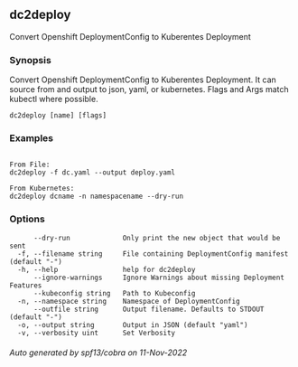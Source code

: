 ## dc2deploy

Convert Openshift DeploymentConfig to Kuberentes Deployment

### Synopsis

Convert Openshift DeploymentConfig to Kuberentes Deployment. It can source from and output to json, yaml, or kubernetes. Flags and Args match kubectl where possible.

```
dc2deploy [name] [flags]
```

### Examples

```

From File:
dc2deploy -f dc.yaml --output deploy.yaml
	
From Kubernetes:
dc2deploy dcname -n namespacename --dry-run
```

### Options

```
      --dry-run             Only print the new object that would be sent
  -f, --filename string     File containing DeploymentConfig manifest (default "-")
  -h, --help                help for dc2deploy
      --ignore-warnings     Ignore Warnings about missing Deployment Features
      --kubeconfig string   Path to Kubeconfig
  -n, --namespace string    Namespace of DeploymentConfig
      --outfile string      Output filename. Defaults to STDOUT (default "-")
  -o, --output string       Output in JSON (default "yaml")
  -v, --verbosity uint      Set Verbosity
```

###### Auto generated by spf13/cobra on 11-Nov-2022
